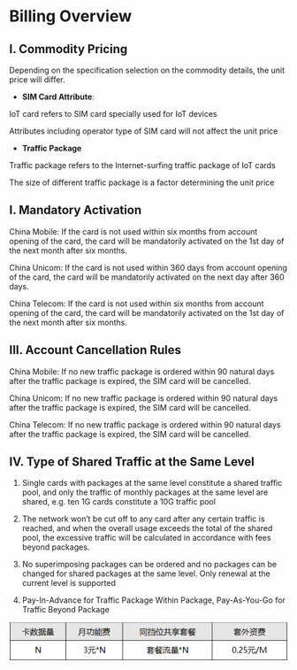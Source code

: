 # Billing Overview
## I. Commodity Pricing
Depending on the specification selection on the commodity details, the unit price will differ.

* **SIM Card Attribute**:

IoT card refers to SIM card specially used for IoT devices

Attributes including operator type of SIM card will not affect the unit price
* **Traffic Package**

Traffic package refers to the Internet-surfing traffic package of IoT cards

The size of different traffic package is a factor determining the unit price
## I. Mandatory Activation
China Mobile: If the card is not used within six months from account opening of the card, the card will be mandatorily activated on the 1st day of the next month after six months.

China Unicom: If the card is not used within 360 days from account opening of the card, the card will be mandatorily activated on the next day after 360 days.

China Telecom: If the card is not used within six months from account opening of the card, the card will be mandatorily activated on the 1st day of the next month after six months.
## III. Account Cancellation Rules
China Mobile: If no new traffic package is ordered within 90 natural days after the traffic package is expired, the SIM card will be cancelled.

China Unicom: If no new traffic package is ordered within 90 natural days after the traffic package is expired, the SIM card will be cancelled.

China Telecom: If no new traffic package is ordered within 90 natural days after the traffic package is expired, the SIM card will be cancelled.
## IV. Type of Shared Traffic at the Same Level
1. Single cards with packages at the same level constitute a shared traffic pool, and only the traffic of monthly packages at the same level are shared, e.g. ten 1G cards constitute a 10G traffic pool

2. The network won’t be cut off to any card after any certain traffic is reached, and when the overall usage exceeds the total of the shared pool, the excessive traffic will be calculated in accordance with fees beyond packages.

3. No superimposing packages can be ordered and no packages can be changed for shared packages at the same level. Only renewal at the current level is supported

4. Pay-In-Advance for Traffic Package Within Package, Pay-As-You-Go for Traffic Beyond Package

![共享流量月功能费](../../../../image/Query-Card-Service/flowLiquidBath.png)


